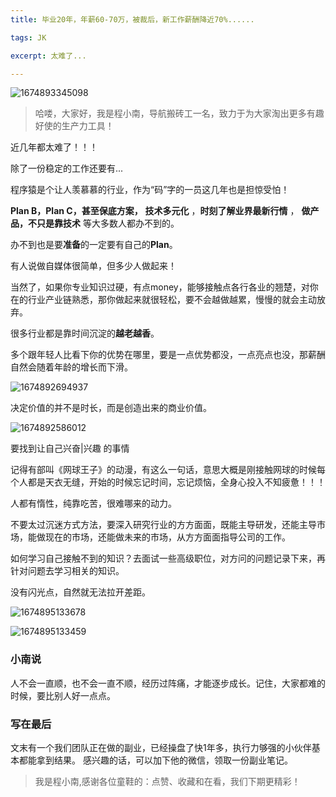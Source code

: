 ```yaml
---
title: 毕业20年，年薪60-70万，被裁后，新工作薪酬降近70%......

tags: JK

excerpt: 太难了...

---
```

![1674893345098](https://navtool.gitee.io/blog/assets/imgs/20230125/4.png)

> 哈喽，大家好，我是程小南，导航搬砖工一名，致力于为大家淘出更多有趣好使的生产力工具！

近几年都太难了！！！

除了一份稳定的工作还要有...

程序猿是个让人羡慕慕的行业，作为“码”字的一员这几年也是担惊受怕！

**Plan B，Plan C，甚至保底方案，** **技术多元化** ，**时刻了解业界最新行情**  ， **做产品，不只是靠技术** 等大多数人都办不到的。

办不到也是要**准备**的一定要有自己的**Plan**。

有人说做自媒体很简单，但多少人做起来！

当然了，如果你专业知识过硬，有点money，能够接触点各行各业的翘楚，对你在的行业产业链熟悉，那你做起来就很轻松，要不会越做越累，慢慢的就会主动放弃。

很多行业都是靠时间沉淀的**越老越香**。

多个跟年轻人比看下你的优势在哪里，要是一点优势都没，一点亮点也没，那薪酬自然会随着年龄的增长而下滑。

![1674892694937](https://navtool.gitee.io/blog/assets/imgs/20230125/2.png)

决定价值的并不是时长，而是创造出来的商业价值。

![1674892586012](https://navtool.gitee.io/blog/assets/imgs/20230125/1.png)

 要找到让自己兴奋|兴趣 的事情 

记得有部叫《网球王子》的动漫，有这么一句话，意思大概是刚接触网球的时候每个人都是天衣无缝，开始的时候忘记时间，忘记烦恼，全身心投入不知疲惫！！！

人都有惰性，纯靠吃苦，很难哪来的动力。

不要太过沉迷方式方法，要深入研究行业的方方面面，既能主导研发，还能主导市场，能做现在的市场，还能做未来的市场，从方方面面指导公司的工作。

如何学习自己接触不到的知识？去面试一些高级职位，对方问的问题记录下来，再针对问题去学习相关的知识。

没有闪光点，自然就无法拉开差距。

![1674895133678](https://navtool.gitee.io/blog/assets/imgs/20230125/6.png)

![1674895133459](https://navtool.gitee.io/blog/assets/imgs/20230125/5.png)

### 小南说

人不会一直顺，也不会一直不顺，经历过阵痛，才能逐步成长。记住，大家都难的时候，要比别人好一点点。


### 写在最后
文末有一个我们团队正在做的副业，已经操盘了快1年多，执行力够强的小伙伴基本都能拿到结果。
感兴趣的话，可以加下他的微信，领取一份副业笔记。


> 我是程小南,感谢各位童鞋的：点赞、收藏和在看，我们下期更精彩！
